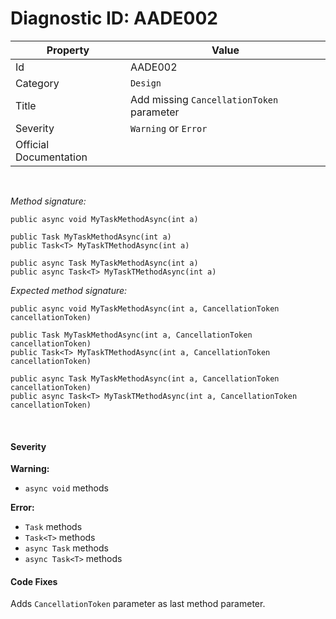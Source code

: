 # Diagnostic ID: AADE002

| Property               | Value                                           |
| ---------------------- | ------------------------------------------------|
| Id                     | AADE002                                         |
| Category				 | `Design`										   |
| Title                  | Add missing `CancellationToken` parameter     |
| Severity               | `Warning` or `Error`                          |
| Official Documentation |                                                 |

<br />

_Method signature:_

```
public async void MyTaskMethodAsync(int a)

public Task MyTaskMethodAsync(int a)
public Task<T> MyTaskTMethodAsync(int a)

public async Task MyTaskMethodAsync(int a)
public async Task<T> MyTaskTMethodAsync(int a)
```

_Expected method signature:_

```
public async void MyTaskMethodAsync(int a, CancellationToken cancellationToken)

public Task MyTaskMethodAsync(int a, CancellationToken cancellationToken)
public Task<T> MyTaskTMethodAsync(int a, CancellationToken cancellationToken)

public async Task MyTaskMethodAsync(int a, CancellationToken cancellationToken)
public async Task<T> MyTaskTMethodAsync(int a, CancellationToken cancellationToken)
```

<br/>

#### Severity

__Warning:__
 - `async void` methods

__Error:__
 - `Task` methods
 - `Task<T>` methods
 - `async Task` methods
 - `async Task<T>` methods

#### Code Fixes
Adds `CancellationToken` parameter as last method parameter.
